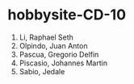 # hobbysite-CD-10

1. Li, Raphael Seth
2. Olpindo, Juan Anton
3. Pascua, Gregorio Delfin
4. Piscasio, Johannes Martin
5. Sabio, Jedale
